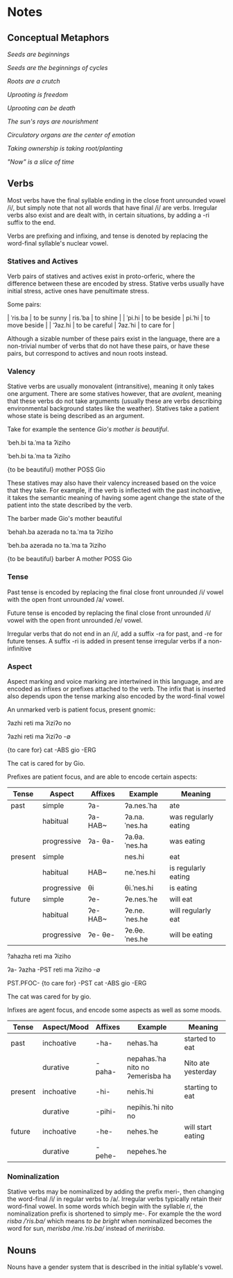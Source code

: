 # Notes

## Conceptual Metaphors

*Seeds are beginnings*

*Seeds are the beginnings of cycles*

*Roots are a crutch*

*Uprooting is freedom*

*Uprooting can be death*

*The sun's rays are nourishment*

*Circulatory organs are the center of emotion*

*Taking ownership is taking root/planting*

*"Now" is a slice of time*

## Verbs

Most verbs have the final syllable ending in the close front unrounded vowel /i/, but simply note
that not all words that have final /i/ are verbs. Irregular verbs also exist and are dealt with,
in certain situations, by adding a -ri suffix to the end.

Verbs are prefixing and infixing, and tense is denoted by replacing the word-final syllable's 
nuclear vowel.

### Statives and Actives

Verb pairs of statives and actives exist in proto-orferic, where the difference between these
are encoded by stress. Stative verbs usually have initial stress, active ones have penultimate
stress.

Some pairs:

| ˈris.ba | to be sunny   | ris.ˈba | to shine       |
| ˈpi.hi  | to be beside  | pi.ˈhi  | to move beside |
| ˈʔaz.hi | to be careful | ʔaz.ˈhi | to care for    |

Although a sizable number of these pairs exist in the language, there are a non-trivial
number of verbs that do not have these pairs, or have these pairs, but correspond to 
actives and noun roots instead.

### Valency

Stative verbs are usually monovalent (intransitive), meaning it only takes one argument. There are some statives 
however, that are _avalent_, meaning that these verbs do not take arguments (usually these are verbs describing 
environmental background states like the weather). Statives take a patient whose state is being described 
as an argument.

Take for example the sentence _Gio's mother is beautiful_.

<div data-gloss class="orferi-gloss">
  <p class="gloss__line--free">ˈbeh.bi ta.ˈma ta ʔiziho</p>
  <p>ˈbeh.bi ta.ˈma ta ʔiziho</p>
  <p>{to be beautiful} mother POSS Gio</p>
</div>

These statives may also have their valency increased based on the voice that they take.
For example, if the verb is inflected with the past inchoative, it takes the semantic meaning of
having some agent change the state of the patient into the state described by the verb. 

<div data-gloss class="orferi-gloss">
  <p class="gloss__line--free">The barber made Gio's mother beautiful</p>
  <p class="gloss__line--free">ˈbehah.ba azerada no ta.ˈma ta ʔiziho</p>
  <p>ˈbe<ha>h.ba azerada no ta.ˈma ta ʔiziho</p>
  <p><PST.INC>{to be beautiful} barber A mother POSS Gio</p>
</div>

### Tense

Past tense is encoded by replacing the final close front unrounded /i/ vowel with the 
open front unrounded /a/ vowel.

Future tense is encoded by replacing the final close front unrounded /i/ vowel with the 
open front unrounded /e/ vowel.

Irregular verbs that do not end in an /i/, add a suffix -ra for past, and -re for future
tenses. A suffix -ri is added in present tense irregular verbs if a non-infinitive


### Aspect

Aspect marking and voice marking are intertwined in this language, and are encoded as 
infixes or prefixes attached to the verb. The infix that is inserted also depends upon the tense
marking also encoded by the word-final vowel

An unmarked verb is patient focus, present ɡnomic:

<div data-gloss class="orferi-gloss">
  <p class="gloss__line--free">ʔazhi reti ma ʔiziʔo no</p>
  <p>ʔazhi reti ma ʔiziʔo  -∅</p>
  <p>{to care for} cat -ABS  gio -ERG</p>
  <p class="gloss__line--free">The cat is cared for by Gio.</p>
</div>

Prefixes are patient focus, and are able to encode certain aspects:

| Tense   | Aspect      | Affixes  | Example       | Meaning              |
| ------- | ----------- | -------- | ------------- | -------------------- |
| past    | simple      | ʔa-      | ʔa.nes.ˈha    | ate                  |
|         | habitual    | ʔa- HAB~ | ʔa.na.ˈnes.ha | was regularly eating |
|         | proɡressive | ʔa- θa-  | ʔa.θa.ˈnes.ha | was eating           |
| present | simple      |          | nes.hi        | eat                  |
|         | habitual    | HAB~     | ne.ˈnes.hi    | is regularly eating  |
|         | proɡressive | θi       | θi.ˈnes.hi    | is eating            |
| future  | simple      | ʔe-      | ʔe.nes.ˈhe    | will eat             |
|         | habitual    | ʔe- HAB~ | ʔe.ne.ˈnes.he | will regularly eat   |
|         | proɡressive | ʔe- θe-  | ʔe.θe.ˈnes.he | will be eating       |


<div data-gloss class="orferi-gloss">
  <p class="gloss__line--free">?ahazha reti ma ʔiziho</p>
  <p>ʔa- ʔazha -PST reti ma ʔiziho -∅</p>
  <p>PST.PFOC- {to care for} -PST cat -ABS gio -ERG</p>
  <p class="gloss__line--free">The cat was cared for by gio.</p>
</div>

Infixes are agent focus, and encode some aspects as well as some moods.

| Tense   | Aspect/Mood | Affixes  | Example                          | Meaning              |
| ------- | ----------- | -------- | -------------------------------- | -------------------- |
| past    | inchoative  | -ha-     | nehas.ˈha                        | started to eat       |
|         | durative    | -paha-   | nepahas.ˈha nito no ʔemerisba ha | Nito ate yesterday   |
| present | inchoative  | -hi-     | nehis.ˈhi                        | starting to eat      |
|         | durative    | -pihi-   | nepihis.ˈhi nito no              |                      |
| future  | inchoative  | -he-     | nehes.ˈhe                        | will start eating    |
|         | durative    | -pehe-   | nepehes.ˈhe                      |                      |


### Nominalization

Stative verbs may be nominalized by adding the prefix meri-, then changing the word-final /i/ in regular verbs
to /a/. Irregular verbs typically retain their word-final vowel. In some words which begin with the syllable 
_ri_, the nominalization prefix is shortened to simply me-. For example the the word _risba /ˈris.ba/_  which 
means _to be bright_ when nominalized becomes the word for sun, _merisba /me.ˈris.ba/_ instead of _meririsba_.


## Nouns

Nouns have a gender system that is described in the initial syllable's vowel. 
